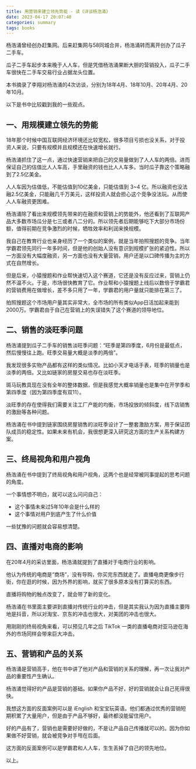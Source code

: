 ```yaml
---
title: 用营销来建立领先势能 - 读《详谈杨浩涌》
date: 2023-04-17 20:07:40
categories: summary
tags: books
---
```


杨浩涌曾经创办赶集网。后来赶集网与58同城合并，杨浩涌转而离开创办了瓜子二手车。

瓜子二手车起步本来晚于人人车，但是凭借杨浩涌果断大胆的营销投入，瓜子二手车很快在二手车交易行业占据龙头位置。

本书摘录了李翔对杨浩涌的4次访谈，分别为18年4月、18年10月、20年4月、20年10月。

以下是书中比较戳到我的一些观点。

## 一、用规模建立领先的势能

18年那个时候中国互联网经济环境还比较宽松，很多项目亏损也没关系，对于投资人来说，只要有规模并且规模还在快速增长就行。

杨浩涌抓住了这一点，通过快速营销来把自己的交易量做到了人人车的两倍。进而保证自己的估值比人人车高，手里融资的钱也比人人车多。当时瓜子靠这个策略融到了2.5亿美金。

人人车因为估值低，不能估值到10亿美金，只能估值到 3~4 亿。所以融资也没法融2.5亿美金，只能融几千万美元，这样投资人就会担心这个竞争没法玩。从而使人人车融资更困难。

杨浩涌除了看出来规模领先带来的在融资和营销上的势能外，他还看到了互联网产品大多数市场瓜分是七三或者八二分的。所以领先者后期能够吃下大部分市场份额，值得前期在竞争激烈的时候，牺牲效率和利润来换规模。

我自己在教育行业也亲身经历了一个类似的案例，就是当年拍照搜题的竞争。当年学霸君领先同行一年多时间，但是他的创始人没有意识到规模扩张的紧迫性。所以一方面没有大幅度融资，另一方面也没有大量营销，用户还是以口碑传播为主的方式在自然增长。

但是后来，小猿搜题和作业帮快速切入这个赛道，它还是没有反应过来，营销上仍然不温不火。于是，市场很快教育了它。作业帮和小猿搜题上线后以数倍于学霸君的营销费用在做增长，差不多只用了一年，学霸君的用户量就只能排在第三了。

拍照搜题这个市场用户量其实非常大，全市场的所有类似App日活加起来能到2000万。学霸君由于自己在营销上的失误错失了这个赛道的领导地位。

## 二、销售的淡旺季问题

杨浩涌提到瓜子二手车的销售淡旺季问题：“旺季是第四季度，6月份是最低点，然后慢慢往上跑。旺季交易量大概是淡季的两倍”。

我发现很多实物产品都有这样的类似情况。比如小天才电话手表，旺季的销量也是淡季的两倍。又比如链家的房屋交易也存在淡旺季。

斑马玩教具现在没有全年的整体数据，但是我感觉大概率销量也是集中在开学季和第四季度（因为第四季度有双11）。

淡旺季的存在使得我们需要关注工厂产能的均衡，市场投放的倾斜度，线下店销售的激励等各种问题。

杨浩涌在书中提到链家围绕房屋销售的淡旺季设计了一整套激励方案，用于保证团队成员的稳定性。如果未来有机会，我很想更深入研究这方面的生产关系构建方案。

## 三、终局视角和用户视角

杨浩涌在书中提到了终局视角和用户视角，这两个也是经常被同事提起的思考问题的角度。

一个事情想不明白，就可以这么问问自己：

 - 这个事情未来过5年10年会是什么样的
 - 这个事情对用户到底产生了什么价值

一些犹豫的问题就会容易想清楚。

## 四、直播对电商的影响

在20年4月的采访里面，杨浩涌就提到了直播对于电商行业的影响。

他认为传统的电商是“商场”，没有导购，你买完东西就走了。直播电商更像步行街，你在逛的时候，因为外界的影响，就买了很多原本没有打算买的东西。

直播将购物的触点改变了，就会带了新的变化。

杨浩涌在书里面主要讲到直播对传统行业的冲击，但是其实我认为因为直播主要阵地是抖音，所以对淘宝、京东的冲击也很大，对美团的冲击也很大。

用刚刚的终局视角来看，可以预见几年之后 TikTok 一类的直播电商对亚马逊在海外的市场同样会带来巨大冲击。

## 五、营销和产品的关系

杨浩涌是营销高手，他在书中讲了他对产品和营销的关系的理解，再一次让我对产品的重要性产生确认。

杨浩涌觉得好的产品是营销的基础。如果你产品不好，好的营销就会让自己死得很快。

我想这方面的反面案例可以是 iEnglish 和宝宝玩英语。他们都通过优秀的营销短期积累了大量用户，但是由于产品不够好，最终都没能留住用户。

好的产品有了，营销也是需要好好做的，不是让产品自己传播就可以的。因为你如果做不好营销，就会被竞争对手甩在后面。

这方面的反面案例可以是学霸君和人人车，生生丢掉了自己的领先地位。

以上。
